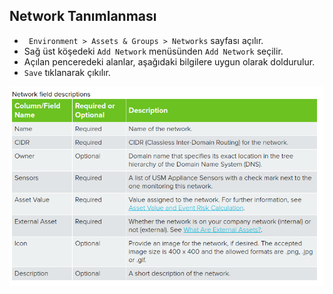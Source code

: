 ## Network Tanımlanması

- ` Environment > Assets & Groups > Networks` sayfası açılır.
- Sağ üst köşedeki `Add Network` menüsünden `Add Network` seçilir.
- Açılan penceredeki alanlar, aşağıdaki bilgilere uygun olarak doldurulur.
- `Save` tıklanarak çıkılır.

<p align="center">
    <img src="assets/44.png" style="max-height:450px">
</p>
